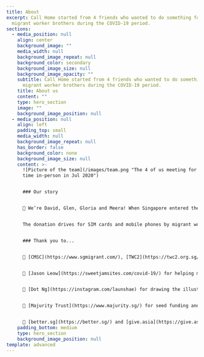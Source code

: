 ```yaml
---
title: About
excerpt: Call Home started from 4 friends who wanted to do something for our
  migrant worker brothers during the COVID-19 period.
sections:
  - media_position: null
    align: center
    background_image: ""
    media_width: null
    background_image_repeat: null
    background_color: secondary
    background_image_size: null
    background_image_opacity: ""
    subtitle: Call Home started from 4 friends who wanted to do something for our
      migrant worker brothers during the COVID-19 period.
    title: About us
    content: ""
    type: hero_section
    image: ""
    background_image_position: null
  - media_position: null
    align: left
    padding_top: small
    media_width: null
    background_image_repeat: null
    has_border: false
    background_color: none
    background_image_size: null
    content: >-
      ![Picture of the team](/images/team.png "The 4 of us meeting for the first
      time in-person in Jul 2020")


      ### Our story


      👋 We’re David, Glen, Gloria and Meera! When Singapore entered the circuit breaker period, we found ourselves grateful for the privilege we had to spend time with our families, but concerned that this ability to connect with loved ones was not shared by all.


      The donation drives for SIM cards and mobile phones by migrant worker groups prompted us to dig deeper in how to improve connectivity for the migrant worker population. This eventually led to Call Home being born.


      ### Thank you to...


      💜 [CMSC](https://www.sgmigrant.com/), [TWC2](https://twc2.org.sg/), [HOME](https://www.home.org.sg/) for helping make Call Home available to migrant workers in Singapore!


      💜 [Jason Leow](https://sweetjamsites.com/covid-19/) for helping make this landing page!


      💜 [Dot Ng](https://instagram.com/launshae) for drawing the illustrations, and [](https://adhikary.net/)[Farhan Shahriar](https://www.linkedin.com/in/farhan-shahriar-1885b4153) and [Sonali Dey](https://www.instagram.com/deybaker/) for translating to Bengali!


      💜 [Majurity Trust](https://www.majurity.sg/) for seed funding and sticking all the way through our pivots!


      💜 [better.sg](https://better.sg/) and [give.asia](https://give.asia/) for the invaluable advice and media opportunities!
    padding_bottom: medium
    type: hero_section
    background_image_position: null
template: advanced
---
```

